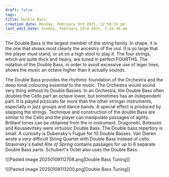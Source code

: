 ```yaml
---
draft: false
tags:
title: Double Bass
creation_date: Monday, February 3rd 2025, 12:59:31 pm
last_edit_date: Sunday, February 23rd 2025, 7:24:36 pm
---
```


The Double Bass is the largest member of the string family. In shape, it is the one that shows most clearly the ancestry of the viol. It is so large that the player must stand, or sit on a high stool to play it. The four strings, which are quite thick and heavy, are tuned in perfect FOURTHS. The notation of the Double Bass, in order to avoid excessive use of leger lines, shows the music an octave higher than it actually sounds.

The Double Bass provides the rhythmic foundation of the Orchestra and the deep tonal colouring essential to the music. The Orchestra would sound very thing without its Double Basses. In an Orchestra, the Double Bass often doubles the Cello part an octave lower, but sometimes has an independent part. It is played pizzicato far more than the other stringer instruments, especially in jazz groups and dance bands. A special effect is produced by slapping the strings. Technique and construction of the double Bass are similar to the Cello and the player can manipulate passages of agility. Brilliant tones can be obtained from the in instrument. Dragonetti, Botessini and Koussevitsky were virtuosic Double Bass. The Double bass repertory is small. A curiosity is Dubensky's Fugue for 10 Double Basses. Van Dieren wrote a very difficult String Quartet with Double Bass instead of cello. Stravinsky's ballet *Rite of Spring* contains passages for up to 6 separate Double Bass parts. Schubert's Octet also uses the Double Bass.

![[Pasted image 20250109112708.png|Double Bass Tuning]]

![[Pasted image 20250109113200.png|Double Bass Tuning]]
